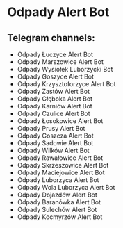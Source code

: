 # Odpady Alert Bot

## Telegram channels:

- Odpady Łuczyce Alert Bot
- Odpady Marszowice Alert Bot
- Odpady Wysiołek Luborzycki Bot
- Odpady Goszyce Alert Bot
- Odpady Krzysztoforzyce Alert Bot
- Odpady Zastów Alert Bot
- Odpady Głęboka Alert Bot
- Odpady Karniów Alert Bot
- Odpady Czulice Alert Bot
- Odpady Łosokowice Alert Bot
- Odpady Prusy Alert Bot
- Odpady Goszcza Alert Bot
- Odpady Sadowie Alert Bot
- Odpady Wilków Alert Bot
- Odpady Rawałowice Alert Bot
- Odpady Skrzeszowice Alert Bot
- Odpady Maciejowice Alert Bot
- Odpady Luborzyca Alert Bot
- Odpady Wola Luborzyca Alert Bot
- Odpady Dojazdów Alert Bot
- Odpady Baranówka Alert Bot
- Odpady Sulechów Alert Bot
- Odpady Kocmyrzów Alert Bot

